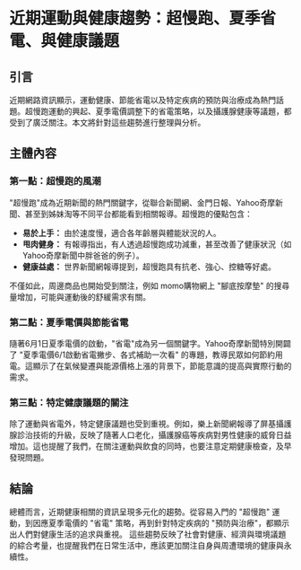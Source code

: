 # 近期運動與健康趨勢：超慢跑、夏季省電、與健康議題

## 引言

近期網路資訊顯示，運動健康、節能省電以及特定疾病的預防與治療成為熱門話題。超慢跑運動的興起、夏季電價調整下的省電策略，以及攝護腺健康等議題，都受到了廣泛關注。本文將針對這些趨勢進行整理與分析。

## 主體內容

### 第一點：超慢跑的風潮

"超慢跑"成為近期新聞的熱門關鍵字，從聯合新聞網、金門日報、Yahoo奇摩新聞、甚至到姊妹淘等不同平台都能看到相關報導。超慢跑的優點包含：

*   **易於上手：** 由於速度慢，適合各年齡層與體能狀況的人。
*   **甩肉健身：** 有報導指出，有人透過超慢跑成功減重，甚至改善了健康狀況（如 Yahoo奇摩新聞中胖爸爸的例子）。
*   **健康益處：** 世界新聞網報導提到，超慢跑具有抗老、強心、控糖等好處。

不僅如此，周邊商品也開始受到關注，例如 momo購物網上 "腳底按摩墊" 的搜尋量增加，可能與運動後的舒緩需求有關。

### 第二點：夏季電價與節能省電

隨著6月1日夏季電價的啟動，"省電"成為另一個關鍵字。Yahoo奇摩新聞特別開闢了 "夏季電價6/1啟動省電撇步、各式補助一次看" 的專題，教導民眾如何節約用電。這顯示了在氣候變遷與能源價格上漲的背景下，節能意識的提高與實際行動的需求。

### 第三點：特定健康議題的關注

除了運動與省電外，特定健康議題也受到重視。例如，樂上新聞網報導了屏基攝護腺診治技術的升級，反映了隨著人口老化，攝護腺癌等疾病對男性健康的威脅日益增加。這也提醒了我們，在關注運動與飲食的同時，也要注意定期健康檢查，及早發現問題。

## 結論

總體而言，近期健康相關的資訊呈現多元化的趨勢。從容易入門的 "超慢跑" 運動，到因應夏季電價的 "省電" 策略，再到針對特定疾病的 "預防與治療"，都顯示出人們對健康生活的追求與重視。 這些趨勢反映了社會對健康、經濟與環境議題的綜合考量，也提醒我們在日常生活中，應該更加關注自身與周遭環境的健康與永續性。
